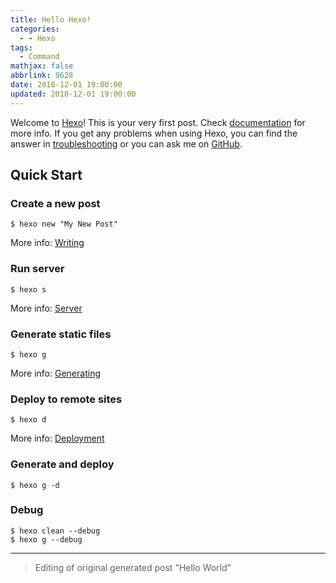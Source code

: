 ```yaml
---
title: Hello Hexo!
categories:
  - - Hexo
tags:
  - Command
mathjax: false
abbrlink: 9628
date: 2018-12-01 19:00:00
updated: 2018-12-01 19:00:00
---
```


Welcome to [Hexo](//hexo.io/)! This is your very first post. Check [documentation](//hexo.io/docs/) for more info. If you get any problems when using Hexo, you can find the answer in [troubleshooting](//hexo.io/docs/troubleshooting.html) or you can ask me on [GitHub](//github.com/hexojs/hexo/issues).
<!-- more -->

## Quick Start

### Create a new post

``` 
$ hexo new "My New Post"
```

More info: [Writing](//hexo.io/docs/writing.html)

### Run server

``` 
$ hexo s
```

More info: [Server](//hexo.io/docs/server.html)

### Generate static files

``` 
$ hexo g
```

More info: [Generating](//hexo.io/docs/generating.html)

### Deploy to remote sites

``` 
$ hexo d
```

More info: [Deployment](//hexo.io/docs/deployment.html)

### Generate and deploy

``` 
$ hexo g -d
```

### Debug

``` 
$ hexo clean --debug
$ hexo g --debug
```

---
> Editing of original generated post "Hello World"

